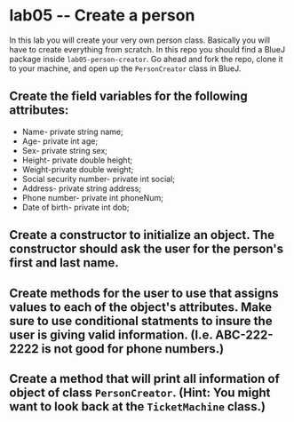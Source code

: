# lab05 -- Create a person

In this lab you will create your very own person class. Basically you will have to create everything from scratch. In this repo you should find a BlueJ package inside `lab05-person-creator`. Go ahead and fork the repo, clone it to your machine, and open up the `PersonCreator` class in BlueJ.

## Create the field variables for the following attributes:

* Name- private string name;
* Age- private int age;
* Sex- private string sex; 
* Height- private double height;
* Weight-private double weight;
* Social security number- private int social;
* Address- private string address;
* Phone number- private int phoneNum;
* Date of birth- private int dob;

## Create a constructor to initialize an object. The constructor should ask the user for the person's first and last name. 

## Create methods for the user to use that assigns values to each of the object's attributes. Make sure to use conditional statments to insure the user is giving valid information. (I.e. ABC-222-2222 is not good for phone numbers.)

## Create a method that will print all information of object of class `PersonCreator`. (Hint: You might want to look back at the `TicketMachine` class.)

